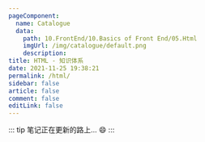 ```yaml
---
pageComponent: 
  name: Catalogue
  data: 
    path: 10.FrontEnd/10.Basics of Front End/05.Html
    imgUrl: /img/catalogue/default.png
    description: 
title: HTML - 知识体系
date: 2021-11-25 19:38:21
permalink: /html/
sidebar: false
article: false
comment: false
editLink: false
---
```


::: tip
笔记正在更新的路上... :smile:
:::